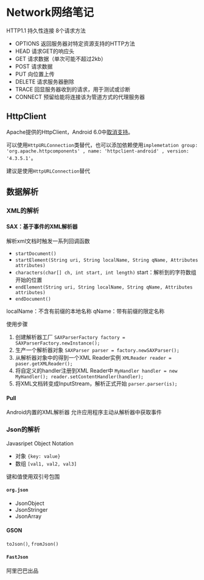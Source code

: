 # Network网络笔记

HTTP1.1 持久性连接 8个请求方法

- OPTIONS 返回服务器对特定资源支持的HTTP方法
- HEAD 请求GET的响应头
- GET 请求数据（单次可能不超过2kb）
- POST 请求数据
- PUT 向位置上传
- DELETE 请求服务器删除
- TRACE 回显服务器收到的请求，用于测试或诊断
- CONNECT 预留给能将连接该为管道方式的代理服务器

## HttpClient

Apache提供的HttpClient，Android 6.0中[取消支持](https://developer.android.com/about/versions/marshmallow/android-6.0-changes?hl=zh-cn#behavior-apache-http-client)。

可以使用`HttpURLConnection`类替代，也可以添加依赖使用`implemetation group: 'org.apache.httpcomponents' , name: 'httpclient-android' , version: '4.3.5.1'`。

建议是使用`HttpURLConnection`替代

## 数据解析

### XML的解析

#### SAX：基于事件的XML解析器

解析xml文档时触发一系列回调函数

- `startDocument()`
- `startElement(String uri, String localName, String qName, Attributes attributes)`
- `characters(char[] ch, int start, int length)` start：解析到的字符数组开始的位置
- `endElement(String uri, String localName, String qName, Attributes attributes)`
- `endDocument()`

localName：不含有前缀的本地名称
qName：带有前缀的限定名称

使用步骤

1. 创建解析器工厂 `SAXParserFactory factory = SAXParserFactory.newInstance();`
2. 生产一个解析器对象 `SAXParser parser = factory.newSAXParser();`
3. 从解析器对象中的得到一个XML Reader实例 `XMLReader reader = paser.getXMLReader();`
4. 将自定义的handler注册到XML Reader中 `MyHandler handler = new MyHandler(); reader.setContentHandler(handler);`
5. 将XML文档转变成InputStream，解析正式开始 `parser.parser(is);`

#### Pull

Android内置的XML解析器 允许应用程序主动从解析器中获取事件

### Json的解析

Javasripet Object Notation

- 对象 `{key: value}`
- 数组 `[val1, val2, val3]`

键和值使用双引号包围

#### `org.json`

- JsonObject
- JsonStringer
- JsonArray

#### GSON

`toJson()`, `fromJson()`

#### `FastJson`

阿里巴巴出品
